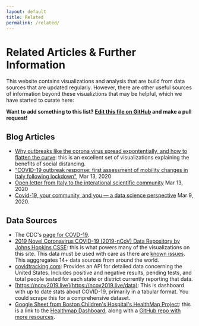 ```yaml
---
layout: default
title: Related
permalink: /related/
---
```


# Related Articles & Further Information

This website contains visualizations and analysis that are build from data sources that are updated regularly. However, there are other useful sources of information beyond these visualiztions that may be helpful, which we have started to curate here:

**Want to add something to this list?  [Edit this file on GitHub]() and make a pull request!**


## Blog Articles

- [Why outbreaks like the corona virus spread expontentially, and how to flatten the curve](https://www.washingtonpost.com/graphics/2020/world/corona-simulator/?itid=hp_hp-banner-low_virus-simulator520pm%3Ahomepage%2Fstory-ans): this is an excellent set of visualizations explaining the benefits of social distancing.
-  ["COVID-19 outbreak response: first assessment of mobility changes in Italy following lockdown"](https://covid19mm.github.io/in-progress/2020/03/13/first-report-assessment.html), Mar 13, 2020 
-  [Open letter from Italy to the interational scientific community](https://left.it/2020/03/13/covid_19-open-letter-from-italy-to-the-international-scientific-community/)  Mar 13, 2020 
- [Covid-19, your community, and you — a data science perspective](https://www.fast.ai/2020/03/09/coronavirus/) Mar 9, 2020.

## Data Sources

- The CDC's [page for COVD-19](https://www.cdc.gov/coronavirus/2019-ncov/index.html).
- [2019 Novel Coronavirus COVID-19 (2019-nCoV) Data Repository by Johns Hopkins CSSE](https://github.com/CSSEGISandData/COVID-19): this is what powers many of the visualizations on this site.  This data must be used with care as there are [known issues](https://github.com/CSSEGISandData/COVID-19/issues).  This agggregates 14+ data sources from around the world.
- [covidtracking.com](https://covidtracking.com/): Provides an API for detailed data concerning the United States. Includes positive and negative results, pending tests, and total people tested for each state or district currently reporting that data.
- [https://ncov2019.live](https://ncov2019.live/data): This is dashboard with up to date stats about COVID-19, primarily in a tabular format.  You could scrape this for a comprehensive dataset.
- [Google Sheet from Boston Children's Hospital's HealthMap Project](https://docs.google.com/spreadsheets/d/1itaohdPiAeniCXNlntNztZ_oRvjh0HsGuJXUJWET008): this is a link to the [Healthmap Dashboard](https://www.healthmap.org/covid-19/), along with a [GitHub repo with more resources](https://github.com/beoutbreakprepared/nCoV2019).

